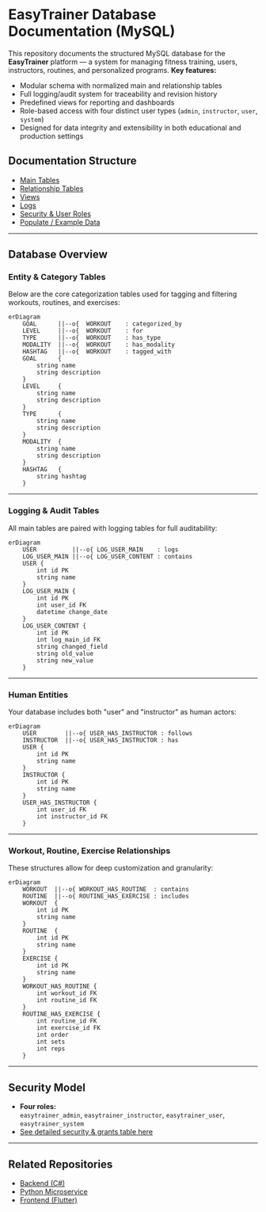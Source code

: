 # EasyTrainer Database Documentation (MySQL)
This repository documents the structured MySQL database for the **EasyTrainer** platform — a system for managing fitness training, users, instructors, routines, and personalized programs.
**Key features:**
- Modular schema with normalized main and relationship tables
- Full logging/audit system for traceability and revision history
- Predefined views for reporting and dashboards
- Role-based access with four distinct user types (`admin`, `instructor`, `user`, `system`)
- Designed for data integrity and extensibility in both educational and production settings

## Documentation Structure
- [Main Tables](./docs/main_tables.md)
- [Relationship Tables](./docs/relationship_tabless.md)
- [Views](./docs/views.md)
- [Logs](./docs/logs.md)
- [Security & User Roles](./docs/security.md)
- [Populate / Example Data](./docs/populate.md)
    
---
## Database Overview
### Entity & Category Tables
Below are the core categorization tables used for tagging and filtering workouts, routines, and exercises:

```mermaid
erDiagram
    GOAL      ||--o{  WORKOUT    : categorized_by
    LEVEL     ||--o{  WORKOUT    : for
    TYPE      ||--o{  WORKOUT    : has_type
    MODALITY  ||--o{  WORKOUT    : has_modality
    HASHTAG   ||--o{  WORKOUT    : tagged_with
    GOAL      {
        string name
        string description
    }
    LEVEL     {
        string name
        string description
    }
    TYPE      {
        string name
        string description
    }
    MODALITY  {
        string name
        string description
    }
    HASHTAG   {
        string hashtag
    }
```

---
### Logging & Audit Tables
All main tables are paired with logging tables for full auditability:

```mermaid
erDiagram
    USER          ||--o{ LOG_USER_MAIN    : logs
    LOG_USER_MAIN ||--o{ LOG_USER_CONTENT : contains
    USER {
        int id PK
        string name
    }
    LOG_USER_MAIN {
        int id PK
        int user_id FK
        datetime change_date
    }
    LOG_USER_CONTENT {
        int id PK
        int log_main_id FK
        string changed_field
        string old_value
        string new_value
    }
```

---
### Human Entities
Your database includes both "user" and "instructor" as human actors:

```mermaid
erDiagram
    USER        ||--o{ USER_HAS_INSTRUCTOR : follows
    INSTRUCTOR  ||--o{ USER_HAS_INSTRUCTOR : has
    USER {
        int id PK
        string name
    }
    INSTRUCTOR {
        int id PK
        string name
    }
    USER_HAS_INSTRUCTOR {
        int user_id FK
        int instructor_id FK
    }
```

---
### Workout, Routine, Exercise Relationships
These structures allow for deep customization and granularity:

```mermaid
erDiagram
    WORKOUT  ||--o{ WORKOUT_HAS_ROUTINE  : contains
    ROUTINE  ||--o{ ROUTINE_HAS_EXERCISE : includes
    WORKOUT  {
        int id PK
        string name
    }
    ROUTINE  {
        int id PK
        string name
    }
    EXERCISE {
        int id PK
        string name
    }
    WORKOUT_HAS_ROUTINE {
        int workout_id FK
        int routine_id FK
    }
    ROUTINE_HAS_EXERCISE {
        int routine_id FK
        int exercise_id FK
        int order
        int sets
        int reps
    }
```

---
## Security Model
- **Four roles:**  
    `easytrainer_admin`, `easytrainer_instructor`, `easytrainer_user`, `easytrainer_system`
- [See detailed security & grants table here](./docs/security.md)

---
## Related Repositories
- [Backend (C#)](https://github.com/matheusfarnetani/EasyTrainer-Backend)
- [Python Microservice](https://github.com/matheusfarnetani/EasyTrainer-Holistic-Processor)
- [Frontend (Flutter)](https://github.com/matheusfarnetani/EasyTrainer)
